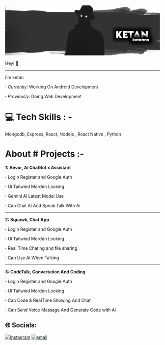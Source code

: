 ![My Image](https://github.com/ketannx/ketan996/blob/main/20250324_224528.jpg)

Hey! 👋
____

i'm ketan

**·** *Currently*: Working On Android Development

**·** *Previously*: Doing Web Development

# 💻 Tech Skills : -
Mongodb, Express, React, Nodejs , React Native , Python

# About # Projects :-
**1: Aevor, Ai ChatBot x Assistant**


**·** Login Register and Google Auth

**·** Ui Tailwind Morden Looking

**·** Gemini Ai Latest Model Use 

**·** Can Chat Ai And Speak Talk With Ai

___



**2: Squawk, Chat App**

**·** Login Register and Google Auth

**·** Ui Tailwind Morden Looking

**·** Real Time Chating and file sharing 

**·** Can Use Ai When Talking

___


**3: CodeTalk, Convertation And Coding**

**·** Login Register and Google Auth

**·** Ui Tailwind Morden Looking

**·** Can Code & RealTime Showing And Chat

**·** Can Send Voice Massage And Generate Code with Ai


## 🌐 Socials:
[![Instagram](https://img.shields.io/badge/Instagram-%23E4405F.svg?logo=Instagram&logoColor=white)](https://instagram.com/ketann.js) [![email](https://img.shields.io/badge/Email-D14836?logo=gmail&logoColor=white)](mailto:scodesofficial@gamil.com) 

